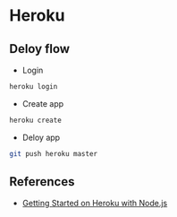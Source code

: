 # Heroku

## Deloy flow

* Login 
```sh
heroku login 
```

* Create app
```sh
heroku create
```

* Deloy app
```sh
git push heroku master
```

## References
* [Getting Started on Heroku with Node.js](https://devcenter.heroku.com/articles/getting-started-with-nodejs?singlepage=true)